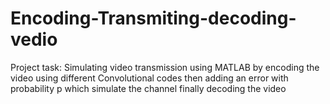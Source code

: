 # Encoding-Transmiting-decoding-vedio
Project task: Simulating video transmission using MATLAB by encoding the video using different Convolutional codes then adding an error with probability p which simulate the channel  finally decoding the video

